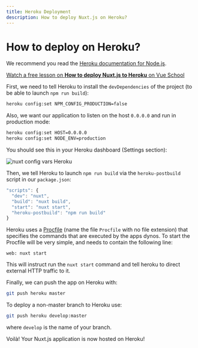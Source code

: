 ```yaml
---
title: Heroku Deployment
description: How to deploy Nuxt.js on Heroku?
---
```


# How to deploy on Heroku?

We recommend you read the [Heroku documentation for Node.js](https://devcenter.heroku.com/articles/nodejs-support).

<div class="Promo__Video">
  <a href="https://vueschool.io/lessons/how-to-deploy-nuxtjs-to-heroku?friend=nuxt" target="_blank">
    <p class="Promo__Video__Icon">
      Watch a free lesson on <strong>How to deploy Nuxt.js to Heroku</strong> on Vue School 
    </p>
  </a>
</div>

First, we need to tell Heroku to install the `devDependencies` of the project (to be able to launch `npm run build`):

```bash
heroku config:set NPM_CONFIG_PRODUCTION=false
```

Also, we want our application to listen on the host `0.0.0.0` and run in production mode:

```bash
heroku config:set HOST=0.0.0.0
heroku config:set NODE_ENV=production
```

You should see this in your Heroku dashboard (Settings section):

![nuxt config vars Heroku](https://i.imgur.com/EEKl6aS.png)

Then, we tell Heroku to launch `npm run build` via the `heroku-postbuild` script in our `package.json`:

```js
"scripts": {
  "dev": "nuxt",
  "build": "nuxt build",
  "start": "nuxt start",
  "heroku-postbuild": "npm run build"
}
```

Heroku uses a [Procfile](https://devcenter.heroku.com/articles/procfile) (name the file `Procfile` with no file extension) that specifies the commands that are executed by the apps dynos. To start the Procfile will be very simple, and needs to contain the following line:

```
web: nuxt start
```

This will instruct run the `nuxt start` command and tell heroku to direct external HTTP traffic to it. 

Finally, we can push the app on Heroku with:

```bash
git push heroku master
```

To deploy a non-master branch to Heroku use:
```bash
git push heroku develop:master
```
where `develop` is the name of your branch.

Voilà! Your Nuxt.js application is now hosted on Heroku!
